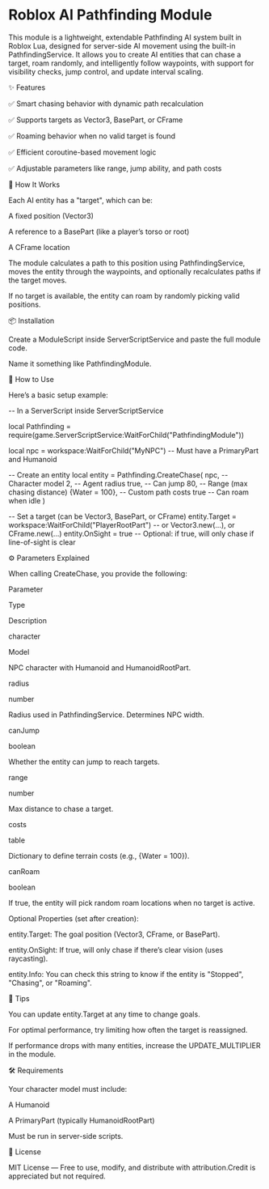# Roblox AI Pathfinding Module

This module is a lightweight, extendable Pathfinding AI system built in Roblox Lua, designed for server-side AI movement using the built-in PathfindingService. It allows you to create AI entities that can chase a target, roam randomly, and intelligently follow waypoints, with support for visibility checks, jump control, and update interval scaling.

✨ Features

✅ Smart chasing behavior with dynamic path recalculation

✅ Supports targets as Vector3, BasePart, or CFrame

✅ Roaming behavior when no valid target is found

✅ Efficient coroutine-based movement logic

✅ Adjustable parameters like range, jump ability, and path costs

🧠 How It Works

Each AI entity has a "target", which can be:

A fixed position (Vector3)

A reference to a BasePart (like a player’s torso or root)

A CFrame location

The module calculates a path to this position using PathfindingService, moves the entity through the waypoints, and optionally recalculates paths if the target moves.

If no target is available, the entity can roam by randomly picking valid positions.

📦 Installation

Create a ModuleScript inside ServerScriptService and paste the full module code.

Name it something like PathfindingModule.

🚀 How to Use

Here’s a basic setup example:

-- In a ServerScript inside ServerScriptService

local Pathfinding = require(game.ServerScriptService:WaitForChild("PathfindingModule"))

local npc = workspace:WaitForChild("MyNPC") -- Must have a PrimaryPart and Humanoid

-- Create an entity
local entity = Pathfinding.CreateChase(
	npc,         -- Character model
	2,           -- Agent radius
	true,        -- Can jump
	80,          -- Range (max chasing distance)
	{Water = 100}, -- Custom path costs
	true         -- Can roam when idle
)

-- Set a target (can be Vector3, BasePart, or CFrame)
entity.Target = workspace:WaitForChild("PlayerRootPart") -- or Vector3.new(...), or CFrame.new(...)
entity.OnSight = true -- Optional: if true, will only chase if line-of-sight is clear

⚙️ Parameters Explained

When calling CreateChase, you provide the following:

Parameter

Type

Description

character

Model

NPC character with Humanoid and HumanoidRootPart.

radius

number

Radius used in PathfindingService. Determines NPC width.

canJump

boolean

Whether the entity can jump to reach targets.

range

number

Max distance to chase a target.

costs

table

Dictionary to define terrain costs (e.g., {Water = 100}).

canRoam

boolean

If true, the entity will pick random roam locations when no target is active.

Optional Properties (set after creation):

entity.Target: The goal position (Vector3, CFrame, or BasePart).

entity.OnSight: If true, will only chase if there’s clear vision (uses raycasting).

entity.Info: You can check this string to know if the entity is "Stopped", "Chasing", or "Roaming".

🧪 Tips

You can update entity.Target at any time to change goals.

For optimal performance, try limiting how often the target is reassigned.

If performance drops with many entities, increase the UPDATE_MULTIPLIER in the module.

🛠 Requirements

Your character model must include:

A Humanoid

A PrimaryPart (typically HumanoidRootPart)

Must be run in server-side scripts.

🧾 License

MIT License — Free to use, modify, and distribute with attribution.Credit is appreciated but not required.

